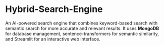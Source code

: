 # Hybrid-Search-Engine
An AI-powered search engine that combines keyword-based search with semantic search for more accurate and relevant results. It uses **MongoDB** for database management, sentence-transformers for semantic similarity, and Streamlit for an interactive web interface.
